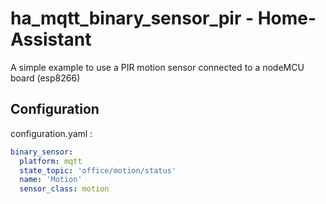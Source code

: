 # ha_mqtt_binary_sensor_pir - Home-Assistant
A simple example to use a PIR motion sensor connected to a nodeMCU board (esp8266)

## Configuration
configuration.yaml :
```yaml
binary_sensor:
  platform: mqtt
  state_topic: 'office/motion/status'
  name: 'Motion'
  sensor_class: motion
```